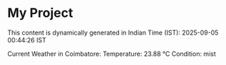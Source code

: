 # My Project

This content is dynamically generated in Indian Time (IST): 2025-09-05 00:44:26 IST


Current Weather in Coimbatore:
Temperature: 23.88 °C
Condition: mist
